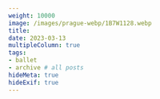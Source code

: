 ```yaml
---
weight: 10000
image: /images/prague-webp/1B7W1128.webp
title:
date: 2023-03-13
multipleColumn: true
tags:
- ballet
- archive # all posts
hideMeta: true
hideExif: true
---
```

